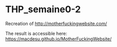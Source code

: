 # THP_semaine0-2
Recreation of http://motherfuckingwebsite.com/

The result is accessible here: https://macdesu.github.io/MotherFuckingWebsite/
<!--- And without (that much) copy/paste ! -->

